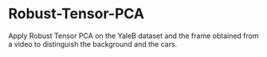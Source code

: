 # Robust-Tensor-PCA
Apply Robust Tensor PCA on the YaleB dataset and the frame obtained from a video to distinguish the background and the cars.

